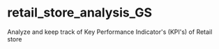 # retail_store_analysis_GS
Analyze and keep track of Key Performance Indicator's (KPI's) of Retail store
